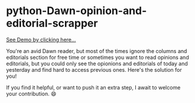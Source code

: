 # python-Dawn-opinion-and-editorial-scrapper

[See Demo by clicking here...](https://dev.musafhanif.com/scrapperflask) 

You're an avid Dawn reader, but most of the times ignore the columns and editorials section for free time or sometimes you want to read opinions and editorials, 
but you could only see the opionions and editorials of today and yesterday and find hard to access previous ones. Here's the solution for you!

If you find it helpful, or want to push it an extra step, I await to welcome your contribution. :smile:
